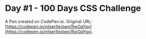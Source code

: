 # Day #1 - 100 Days CSS Challenge

A Pen created on CodePen.io. Original URL: [https://codepen.io/nilsertle/pen/RwOaYgx](https://codepen.io/nilsertle/pen/RwOaYgx).

